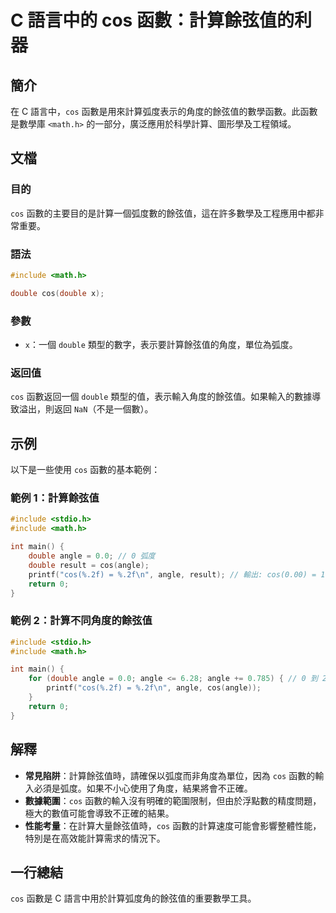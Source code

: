 <!--
Meta Description: # C 語言中的 cos 函數：計算餘弦值的利器 ## 簡介 在 C 語言中，`cos` 函數是用來計算弧度表示的角度的餘弦值的數學函數。此函數是數學庫 `<math.h>` 的一部分，廣泛應用於科學計算、圖形學及工程領域。 ## 文檔 ### 目的 `cos` 函數的主要目的是計算一個弧度數的餘弦...
Meta Keywords: cos, angle, double, include, math
-->

# C 語言中的 cos 函數：計算餘弦值的利器

## 簡介
在 C 語言中，`cos` 函數是用來計算弧度表示的角度的餘弦值的數學函數。此函數是數學庫 `<math.h>` 的一部分，廣泛應用於科學計算、圖形學及工程領域。

## 文檔
### 目的
`cos` 函數的主要目的是計算一個弧度數的餘弦值，這在許多數學及工程應用中都非常重要。

### 語法
```c
#include <math.h>

double cos(double x);
```

### 參數
- `x`：一個 `double` 類型的數字，表示要計算餘弦值的角度，單位為弧度。

### 返回值
`cos` 函數返回一個 `double` 類型的值，表示輸入角度的餘弦值。如果輸入的數據導致溢出，則返回 `NaN`（不是一個數）。

## 示例
以下是一些使用 `cos` 函數的基本範例：

### 範例 1：計算餘弦值
```c
#include <stdio.h>
#include <math.h>

int main() {
    double angle = 0.0; // 0 弧度
    double result = cos(angle);
    printf("cos(%.2f) = %.2f\n", angle, result); // 輸出: cos(0.00) = 1.00
    return 0;
}
```

### 範例 2：計算不同角度的餘弦值
```c
#include <stdio.h>
#include <math.h>

int main() {
    for (double angle = 0.0; angle <= 6.28; angle += 0.785) { // 0 到 2π (6.28)
        printf("cos(%.2f) = %.2f\n", angle, cos(angle));
    }
    return 0;
}
```

## 解釋
- **常見陷阱**：計算餘弦值時，請確保以弧度而非角度為單位，因為 `cos` 函數的輸入必須是弧度。如果不小心使用了角度，結果將會不正確。
- **數據範圍**：`cos` 函數的輸入沒有明確的範圍限制，但由於浮點數的精度問題，極大的數值可能會導致不正確的結果。
- **性能考量**：在計算大量餘弦值時，`cos` 函數的計算速度可能會影響整體性能，特別是在高效能計算需求的情況下。

## 一行總結
`cos` 函數是 C 語言中用於計算弧度角的餘弦值的重要數學工具。